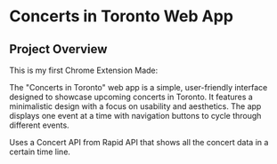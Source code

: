 # Concerts in Toronto Web App

## Project Overview

This is my first Chrome Extension Made:

The "Concerts in Toronto" web app is a simple, user-friendly interface designed to showcase upcoming concerts in Toronto. 
It features a minimalistic design with a focus on usability and aesthetics. The app displays one event at a time with navigation buttons to cycle through different events.


Uses a Concert API from Rapid API that shows all the concert data in a certain time line.

